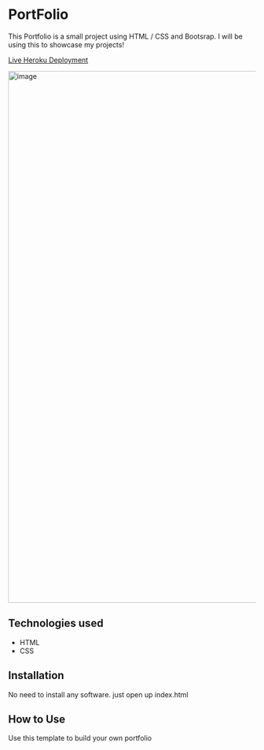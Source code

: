 # PortFolio
This Portfolio is a small project using HTML / CSS and Bootsrap. I will be using this to showcase my projects!

[Live Heroku Deployment]()


 <img width="1080" alt="image" src="">

## Technologies used

* HTML
* CSS

## Installation

No need to install any software. just open up index.html

## How to Use

Use this template to build your own portfolio
